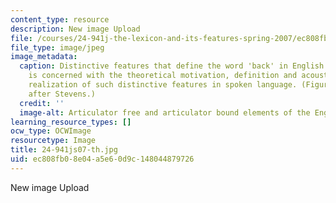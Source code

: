 ```yaml
---
content_type: resource
description: New image Upload
file: /courses/24-941j-the-lexicon-and-its-features-spring-2007/ec808fb08e04a5e60d9c148044879726_24-941js07-th.jpg
file_type: image/jpeg
image_metadata:
  caption: Distinctive features that define the word 'back' in English. This course
    is concerned with the theoretical motivation, definition and acoustic/articulatory
    realization of such distinctive features in spoken language. (Figure by MIT OpenCourseWare,
    after Stevens.)
  credit: ''
  image-alt: Articulator free and articulator bound elements of the English word 'back.'
learning_resource_types: []
ocw_type: OCWImage
resourcetype: Image
title: 24-941js07-th.jpg
uid: ec808fb0-8e04-a5e6-0d9c-148044879726
---
```

New image Upload

